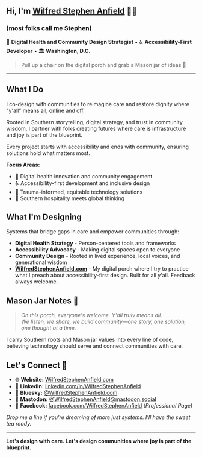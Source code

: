 ## Hi, I'm [Wilfred Stephen Anfield](https://wilfredstephenanfield.com/) 👋🏾
### (most folks call me Stephen)

🏥 **Digital Health and Community Design Strategist** • ♿ **Accessibility-First Developer** • 🏛️ **Washington, D.C.**

> Pull up a chair on the digital porch and grab a Mason jar of ideas 🫙

---

## What I Do

I co-design with communities to reimagine care and restore dignity where "y'all" means all, online and off.

Rooted in Southern storytelling, digital strategy, and trust in community wisdom, I partner with folks creating futures where care is infrastructure and joy is part of the blueprint.

Every project starts with accessibility and ends with community, ensuring solutions hold what matters most.

**Focus Areas:**
- 🏥 Digital health innovation and community engagement
- ♿ Accessibility-first development and inclusive design
- 🧡 Trauma-informed, equitable technology solutions
- 🌱 Southern hospitality meets global thinking

## What I'm Designing

Systems that bridge gaps in care and empower communities through:
- **Digital Health Strategy** - Person-centered tools and frameworks
- **Accessibility Advocacy** - Making digital spaces open to everyone
- **Community Design** - Rooted in lived experience, local voices, and generational wisdom
- **[WilfredStephenAnfield.com](https://wilfredstephenanfield.com/)** - My digital porch where I try to practice what I preach about accessibility-first design. Built for all y'all. Feedback always welcome.

## Mason Jar Notes 🫙

> *On this porch, everyone's welcome. Y'all truly means all.  
> We listen, we share, we build community—one story, one solution, one thought at a time.*

I carry Southern roots and Mason jar values into every line of code, believing technology should serve and connect communities with care.

## Let's Connect 💬

- 🌐 **Website:** [WilfredStephenAnfield.com](https://wilfredstephenanfield.com)  
- 💼 **LinkedIn:** [linkedin.com/in/WilfredStephenAnfield](https://linkedin.com/in/wilfredstephenanfield) 
- 🦋 **Bluesky:** [@WilfredStephenAnfield.com](https://bsky.app/profile/WilfredStephenAnfield.com)
- 🐘 **Mastodon:** [@WilfredStephenAnfield@mastodon.social](https://mastodon.social/@wilfredstephenanfield)
- 📘 **Facebook:** [facebook.com/WilfredStephenAnfield](https://facebook.com/WilfredStephenAnfield) *(Professional Page)*

*Drop me a line if you're dreaming of more just systems. I'll have the sweet tea ready.*

---

**Let's design with care. Let's design communities where joy is part of the blueprint.** 
